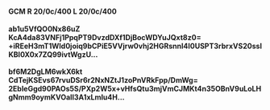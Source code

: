 #### GCM R 20/0c/400 L 20/0c/400
**ab1u5VfQO0Nx86uZ**<br/>**KcA4da83VNFj1PpqPT9DvzdDXf1DjBocWDYuJQxt8z0=**<br/>**+iREeH3mT1Wld0joiq9bCPiE5VVjrw0vhj2HGRsnnI4I0USPT3rbrxVS20sslKBl0X0x7ZQ99ivtWgzU...**<br/><br/>
**bf6M2DgLM6wkX6kt**<br/>**CdTejKSEvs67rvuDSr6r2NxNZtJ1zoPnVRkFpp/DmWg=**<br/>**2EbIeGgd90PAOs5S/PXp2W5x+vHfsQtu3mjVmCJMKt4n35OBnV9uLoLHgNmm9oymKVOaIl3A1xLmIu4H...**